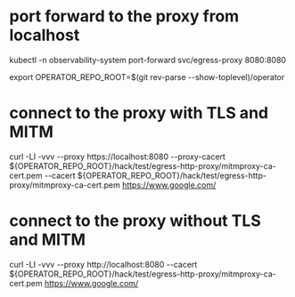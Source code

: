 
# port forward to the proxy from localhost
kubectl -n observability-system port-forward svc/egress-proxy 8080:8080


export OPERATOR_REPO_ROOT=$(git rev-parse --show-toplevel)/operator

# connect to the proxy with TLS and MITM
curl -LI -vvv --proxy https://localhost:8080 --proxy-cacert ${OPERATOR_REPO_ROOT}/hack/test/egress-http-proxy/mitmproxy-ca-cert.pem --cacert ${OPERATOR_REPO_ROOT}/hack/test/egress-http-proxy/mitmproxy-ca-cert.pem https://www.google.com/

# connect to the proxy without TLS and MITM
curl -LI -vvv --proxy http://localhost:8080 --cacert ${OPERATOR_REPO_ROOT}/hack/test/egress-http-proxy/mitmproxy-ca-cert.pem https://www.google.com/
